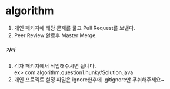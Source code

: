 # algorithm

1. 개인 패키지에 해당 문제를 풀고 Pull Request를 보낸다.
2. Peer Review 완료후 Master Merge.

##### 기타
1. 각자 패키지에서 작업해주시면 됩니다.<br/>ex> com.algorithm.question1.hunky/Solution.java
2. 개인 프로젝트 설정 파일은 ignore한후에 .gitignore만 푸쉬해주세요~
